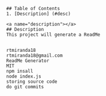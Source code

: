 

    ## Table of Contents
    1. [Description] (#desc)
    
    <a name="description"></a>
    ## Description
    This project will generate a ReadMe

  
    rtmiranda18
    rtmiranda18@gmail.com
    ReadMe Generator
    MIT
    npm insall
    node index.js
    storing source code
    do git commits

  